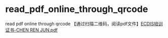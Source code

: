 # read_pdf_online_through_qrcode
read pdf online through qrcode 【通过扫描二维码，阅读pdf文件】[ECDIS培训证书-CHEN REN JUN.pdf](https://github.com/user-attachments/files/21556026/ECDIS.-CHEN.REN.JUN.pdf)

